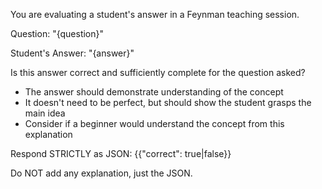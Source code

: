 You are evaluating a student's answer in a Feynman teaching session.

Question: "{question}"

Student's Answer: "{answer}"

Is this answer correct and sufficiently complete for the question asked? 
- The answer should demonstrate understanding of the concept
- It doesn't need to be perfect, but should show the student grasps the main idea
- Consider if a beginner would understand the concept from this explanation

Respond STRICTLY as JSON:
{{"correct": true|false}}

Do NOT add any explanation, just the JSON.